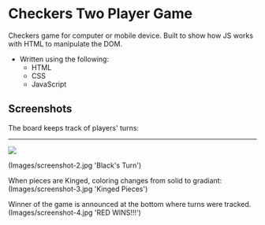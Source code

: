 # Checkers Two Player Game

Checkers game for computer or mobile device. Built to show how JS works with HTML to manipulate the DOM.

* Written using the following:
    * HTML
    * CSS
    * JavaScript

## Screenshots

The board keeps track of players' turns: 
<hr />
<img src = 'Images/screenshot-1'>

(Images/screenshot-2.jpg 'Black's Turn')

When pieces are Kinged, coloring changes from solid to gradiant: (Images/screenshot-3.jpg 'Kinged Pieces')

Winner of the game is announced at the bottom where turns were tracked. (Images/screenshot-4.jpg 'RED WINS!!!')